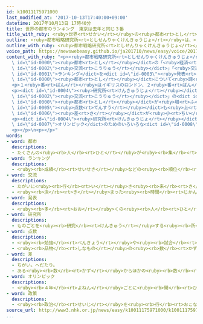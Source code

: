 ```yaml
---
id: k10011175971000
last_modified_at: '2017-10-13T17:40:00+09:00'
datetime: 2017年10月13日 17時40分
title: 世界の都市のランキング　東京は去年と同じ３番
title_with_ruby: <ruby>世界<rt>せかい</rt></ruby>の<ruby>都市<rt>とし</rt></ruby>のランキング　<ruby>東京<rt>とうきょう</rt></ruby>は<ruby>去年<rt>きょねん</rt></ruby>と<ruby>同<rt>おな</rt></ruby>じ３<ruby>番<rt>ばん</rt></ruby>
outline: <ruby>都市戦略研究所<rt>としせんりゃくけんきゅうじょ</rt></ruby>は、<ruby>世界<rt>せかい</rt></ruby>の<ruby>都市<rt>とし</rt></ruby>の「<ruby>経済<rt>けいざい</rt></ruby>」「<ruby>文化<rt>ぶんか</rt></ruby>・<ruby>交流<rt>こうりゅう</rt></ruby>」「<ruby>交通<rt>こうつう</rt></ruby>」など６つを<ruby>比<rt>くら</rt></ruby>べて、<ruby>毎年<rt>まいとし</rt></ruby>ランキングを<ruby>発表<rt>はっぴょう</rt></ruby>しています。
outline_with_ruby: <ruby>都市戦略研究所<rt>としせんりゃくけんきゅうじょ</rt></ruby>は、<ruby>世界<rt>せかい</rt></ruby>の<ruby>都市<rt>とし</rt></ruby>の「<ruby>経済<rt>けいざい</rt></ruby>」「<ruby>文化<rt>ぶんか</rt></ruby>・<ruby>交流<rt>こうりゅう</rt></ruby>」「<ruby>交通<rt>こうつう</rt></ruby>」など６つを<ruby>比<rt>くら</rt></ruby>べて、<ruby>毎年<rt>まいとし</rt></ruby>ランキングを<ruby>発表<rt>はっぴょう</rt></ruby>しています。
voice_path: https://newswebeasy.github.io/ja201710/news/easy/voice/2017/10/13/k10011175971000.mp3
content_with_ruby: "<p><ruby>都市戦略研究所<rt>としせんりゃくけんきゅうじょ</rt></ruby>は、<ruby>世界<rt>せかい</rt></ruby>の<dict\
  \ id=\"id-0000\"><ruby>都市<rt>とし</rt></ruby></dict>の「<ruby>経済<rt>けいざい</rt></ruby>」「<ruby>文化<rt>ぶんか</rt></ruby>・<dict\
  \ id=\"id-0002\"><ruby>交流<rt>こうりゅう</rt></ruby></dict>」「<ruby>交通<rt>こうつう</rt></ruby>」など６つを<ruby>比<rt>くら</rt></ruby>べて、<ruby>毎年<rt>まいとし</rt></ruby><dict\
  \ id=\"id-0001\">ランキング</dict>を<dict id=\"id-0003\"><ruby>発表<rt>はっぴょう</rt></ruby></dict>しています。<ruby>今年<rt>ことし</rt></ruby>は４４の<dict\
  \ id=\"id-0000\"><ruby>都市<rt>とし</rt></ruby></dict>について<ruby>調<rt>しら</rt></ruby>べました。</p>\n\
  <p>１<ruby>番<rt>ばん</rt></ruby>はイギリスのロンドン、２<ruby>番<rt>ばん</rt></ruby>はアメリカのニューヨークです。<ruby>東京<rt>とうきょう</rt></ruby>は３<ruby>番<rt>ばん</rt></ruby>で、<ruby>初<rt>はじ</rt></ruby>めてフランスのパリより<ruby>上<rt>うえ</rt></ruby>になった<ruby>去年<rt>きょねん</rt></ruby>と<ruby>同<rt>おな</rt></ruby>じです。</p>\n\
  <p><dict id=\"id-0004\"><ruby>研究所<rt>けんきゅうじょ</rt></ruby></dict>によると、<ruby>東京<rt>とうきょう</rt></ruby>は<ruby>外国<rt>がいこく</rt></ruby>から<ruby>来<rt>く</rt></ruby>る<ruby>人<rt>ひと</rt></ruby>が<ruby>増<rt>ふ</rt></ruby>えて「<ruby>文化<rt>ぶんか</rt></ruby>・<dict\
  \ id=\"id-0002\"><ruby>交流<rt>こうりゅう</rt></ruby></dict>」の<dict id=\"id-0005\"><ruby>点数<rt>てんすう</rt></ruby></dict>が<ruby>上<rt>あ</rt></ruby>がっています。<ruby>飛行機<rt>ひこうき</rt></ruby>を<ruby>乗<rt>の</rt></ruby>り<ruby>換<rt>か</rt></ruby>えないで<ruby>行<rt>い</rt></ruby>ったり<ruby>来<rt>き</rt></ruby>たりできる<ruby>外国<rt>がいこく</rt></ruby>の<dict\
  \ id=\"id-0000\"><ruby>都市<rt>とし</rt></ruby></dict>が<ruby>増<rt>ふ</rt></ruby>えて「<ruby>交通<rt>こうつう</rt></ruby>」の<dict\
  \ id=\"id-0005\"><ruby>点数<rt>てんすう</rt></ruby></dict>も<ruby>上<rt>あ</rt></ruby>がりました。このため、２<ruby>番<rt>ばん</rt></ruby>のニューヨークと<ruby>東京<rt>とうきょう</rt></ruby>の<dict\
  \ id=\"id-0006\"><ruby>差<rt>さ</rt></ruby></dict>が<ruby>小<rt>ちい</rt></ruby>さくなっています。</p>\n\
  <p><dict id=\"id-0004\"><ruby>研究所<rt>けんきゅうじょ</rt></ruby></dict>は「これから、２０２０<ruby>年<rt>ねん</rt></ruby>の<ruby>東京<rt>とうきょう</rt></ruby><dict\
  \ id=\"id-0007\">オリンピック</dict>のためのいろいろな<dict id=\"id-0008\"><ruby>政策<rt>せいさく</rt></ruby></dict>が<ruby>進<rt>すす</rt></ruby>んでいったら、<ruby>東京<rt>とうきょう</rt></ruby>が２<ruby>番<rt>ばん</rt></ruby>になることもできます」と<ruby>話<rt>はな</rt></ruby>しています。</p>\n\
  <p></p>\n<p></p>"
words:
- word: 都市
  descriptions:
  - たくさんの<ruby><rb>人</rb><rt>ひと</rt></ruby>が<ruby><rb>集</rb><rt>あつ</rt></ruby>まり<ruby><rb>住</rb><rt>す</rt></ruby>んでいる<ruby><rb>大</rb><rt>おお</rt></ruby>きな<ruby><rb>町</rb><rt>まち</rt></ruby>。<ruby><rb>都会</rb><rt>とかい</rt></ruby>。
- word: ランキング
  descriptions:
  - <ruby><rb>成績</rb><rt>せいせき</rt></ruby>などの<ruby><rb>順位</rb><rt>じゅんい</rt></ruby>。<ruby><rb>等級</rb><rt>とうきゅう</rt></ruby>。
- word: 交流
  descriptions:
  - たがいに<ruby><rb>行</rb><rt>い</rt></ruby>き<ruby><rb>来</rb><rt>き</rt></ruby>すること。<ruby><rb>交</rb><rt>ま</rt></ruby>じり<ruby><rb>合</rb><rt>あ</rt></ruby>うこと。
  - <ruby><rb>決</rb><rt>き</rt></ruby>まった<ruby><rb>時間</rb><rt>じかん</rt></ruby>ごとに、<ruby><rb>流</rb><rt>なが</rt></ruby>れの<ruby><rb>方向</rb><rt>ほうこう</rt></ruby>が<ruby><rb>逆</rb><rt>ぎゃく</rt></ruby>になる<ruby><rb>電流</rb><rt>でんりゅう</rt></ruby>。
- word: 発表
  descriptions:
  - <ruby><rb>多</rb><rt>おお</rt></ruby>くの<ruby><rb>人</rb><rt>ひと</rt></ruby>に<ruby><rb>広</rb><rt>ひろ</rt></ruby>く<ruby><rb>知</rb><rt>し</rt></ruby>らせること。
- word: 研究所
  descriptions:
  - ものごとを<ruby><rb>研究</rb><rt>けんきゅう</rt></ruby>する<ruby><rb>所</rb><rt>ところ</rt></ruby>。<ruby><rb>研究</rb><rt>けんきゅう</rt></ruby>をする<ruby><rb>施設</rb><rt>しせつ</rt></ruby>。
- word: 点数
  descriptions:
  - <ruby><rb>勉強</rb><rt>べんきょう</rt></ruby>や<ruby><rb>試合</rb><rt>しあい</rt></ruby>の<ruby><rb>成績</rb><rt>せいせき</rt></ruby>を、<ruby><rb>数字</rb><rt>すうじ</rt></ruby>で<ruby><rb>表</rb><rt>あらわ</rt></ruby>したもの。
  - <ruby><rb>品物</rb><rt>しなもの</rt></ruby>の<ruby><rb>数</rb><rt>かず</rt></ruby>。
- word: 差
  descriptions:
  - ちがい。へだたり。
  - ある<ruby><rb>数</rb><rt>かず</rt></ruby>からほかの<ruby><rb>数</rb><rt>かず</rt></ruby>を<ruby><rb>引</rb><rt>ひ</rt></ruby>いた<ruby><rb>残</rb><rt>のこ</rt></ruby>りの<ruby><rb>数</rb><rt>かず</rt></ruby>。
- word: オリンピック
  descriptions:
  - <ruby><rb>４年</rb><rt>よねん</rt></ruby>ごとに<ruby><rb>開</rb><rt>ひら</rt></ruby>かれ、<ruby><rb>世界</rb><rt>せかい</rt></ruby>じゅうの<ruby><rb>国々</rb><rt>くにぐに</rt></ruby>から<ruby><rb>選手</rb><rt>せんしゅ</rt></ruby>が<ruby><rb>参加</rb><rt>さんか</rt></ruby>する<ruby><rb>競技大会</rb><rt>きょうぎたいかい</rt></ruby>。<ruby><rb>古代</rb><rt>こだい</rt></ruby>ギリシャのオリンピアで<ruby><rb>開</rb><rt>ひら</rt></ruby>かれた<ruby><rb>古代</rb><rt>こだい</rt></ruby>オリンピックにならって、フランスのクーベルタンの<ruby><rb>力</rb><rt>ちから</rt></ruby>で、１８９６<ruby><rb>年</rb><rt>ねん</rt></ruby>にギリシャのアテネで<ruby><rb>開</rb><rt>ひら</rt></ruby>かれたのが、<ruby><rb>近代</rb><rt>きんだい</rt></ruby>オリンピックの<ruby><rb>始</rb><rt>はじ</rt></ruby>まり。<ruby><rb>五輪</rb><rt>ごりん</rt></ruby>。
- word: 政策
  descriptions:
  - <ruby><rb>政治</rb><rt>せいじ</rt></ruby>を<ruby><rb>行</rb><rt>おこな</rt></ruby>う<ruby><rb>上</rb><rt>うえ</rt></ruby>での<ruby><rb>考</rb><rt>かんが</rt></ruby>え<ruby><rb>方</rb><rt>かた</rt></ruby>や、<ruby><rb>政治</rb><rt>せいじ</rt></ruby>のやり<ruby><rb>方</rb><rt>かた</rt></ruby>。
source_url: http://www3.nhk.or.jp/news/easy/k10011175971000/k10011175971000.html
...
```

